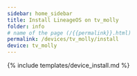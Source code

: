 ```yaml
---
sidebar: home_sidebar
title: Install LineageOS on tv_molly
folder: info
# name of the page (/{{permalink}}.html)
permalink: /devices/tv_molly/install
device: tv_molly
---
```

{% include templates/device_install.md %}
